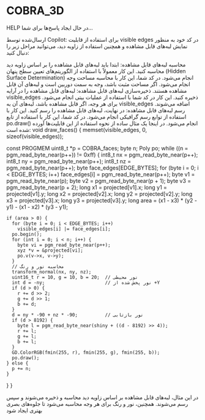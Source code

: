 # COBRA_3D
HELP
در حال ایجاد پاسخ‌ها برای شما…

ارسال‌شده توسط Copilot:
برای استفاده از قابلیت visible edges در کد خود به منظور نمایش لبه‌های قابل مشاهده و همچنین استفاده از زاویه دید، می‌توانید مراحل زیر را دنبال کنید:

محاسبه لبه‌های قابل مشاهده:
ابتدا باید لبه‌های قابل مشاهده را بر اساس زاویه دید محاسبه کنید. این کار معمولاً با استفاده از الگوریتم‌های تعیین سطح پنهان (Hidden Surface Determination) انجام می‌شود. در کد شما، این کار با محاسبه مساحت وجه انجام می‌شود. اگر مساحت مثبت باشد، وجه به سمت دوربین است و لبه‌های آن قابل مشاهده هستند.
ذخیره‌سازی لبه‌های قابل مشاهده:
لبه‌های قابل مشاهده را در آرایه visible_edges ذخیره کنید. این کار در کد شما با استفاده از عملیات بیتی انجام می‌شود. برای هر وجه، اگر قابل مشاهده باشد، لبه‌های آن به visible_edges اضافه می‌شوند.
رسم لبه‌های قابل مشاهده:
در نهایت، لبه‌های قابل مشاهده را رسم کنید. این کار با استفاده از توابع رسم گرافیکی انجام می‌شود. در کد شما، این کار با استفاده از تابع po.draw() انجام می‌شود.
در اینجا یک مثال ساده از نحوه استفاده از این قابلیت‌ها آورده شده است:
void draw_faces() {
  memset(visible_edges, 0, sizeof(visible_edges));

  const PROGMEM uint8_t *p = COBRA_faces;
  byte n;
  Poly po;
  while ((n = pgm_read_byte_near(p++)) != 0xff) {
    int8_t nx = pgm_read_byte_near(p++);
    int8_t ny = pgm_read_byte_near(p++);
    int8_t nz = pgm_read_byte_near(p++);
    byte face_edges[EDGE_BYTES];
    for (byte i = 0; i < EDGE_BYTES; i++)
      face_edges[i] = pgm_read_byte_near(p++);
    byte v1 = pgm_read_byte_near(p);
    byte v2 = pgm_read_byte_near(p + 1);
    byte v3 = pgm_read_byte_near(p + 2);
    long x1 = projected[v1].x;
    long y1 = projected[v1].y;
    long x2 = projected[v2].x;
    long y2 = projected[v2].y;
    long x3 = projected[v3].x;
    long y3 = projected[v3].y;
    long area = (x1 - x3) * (y2 - y1) - (x1 - x2) * (y3 - y1);

    if (area > 0) {
      for (byte i = 0; i < EDGE_BYTES; i++)
        visible_edges[i] |= face_edges[i];
      po.begin();
      for (int i = 0; i < n; i++) {
        byte vi = pgm_read_byte_near(p++);
        xyz *v = &projected[vi];
        po.v(v->x, v->y);
      }
      // محاسبه نور و رنگ
      transform_normal(nx, ny, nz);
      uint16_t r = 10, g = 10, b = 20;  // نور محیطی
      int d = -ny;                      // نور پخش شده از +Y
      if (d > 0) {
        r += d >> 2;
        g += d >> 1;
        b += d;
      }
      d = ny * -90 + nz * -90;          // نور بازتابی
      if (d > 8192) {
        byte l = pgm_read_byte_near(shiny + ((d - 8192) >> 4));
        r += l;
        g += l;
        b += l;
      }
      GD.ColorRGB(fmin(255, r), fmin(255, g), fmin(255, b));
      po.draw();
    } else {
      p += n;
    }
  }
}


در این مثال، لبه‌های قابل مشاهده بر اساس زاویه دید محاسبه و ذخیره می‌شوند و سپس رسم می‌شوند. همچنین، نور و رنگ برای هر وجه محاسبه می‌شود تا جلوه‌های بصری بهتری ایجاد شود

